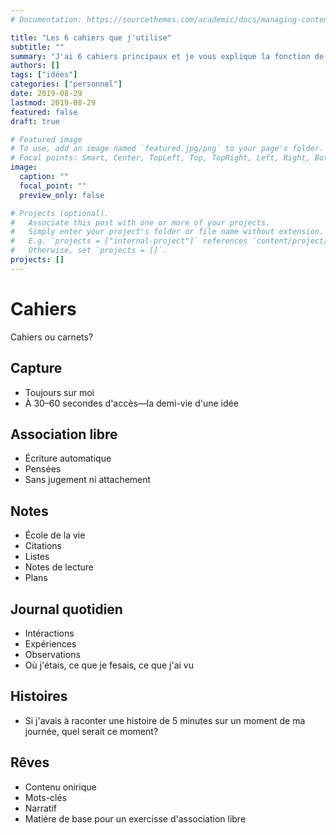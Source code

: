 ```yaml
---
# Documentation: https://sourcethemes.com/academic/docs/managing-content/

title: "Les 6 cahiers que j'utilise"
subtitle: ""
summary: "J'ai 6 cahiers principaux et je vous explique la fonction de chacun."
authors: []
tags: ["idées"]
categories: ["personnel"]
date: 2019-08-29
lastmod: 2019-08-29
featured: false
draft: true

# Featured image
# To use, add an image named `featured.jpg/png` to your page's folder.
# Focal points: Smart, Center, TopLeft, Top, TopRight, Left, Right, BottomLeft, Bottom, BottomRight.
image:
  caption: ""
  focal_point: ""
  preview_only: false

# Projects (optional).
#   Associate this post with one or more of your projects.
#   Simply enter your project's folder or file name without extension.
#   E.g. `projects = ["internal-project"]` references `content/project/deep-learning/index.md`.
#   Otherwise, set `projects = []`.
projects: []
---
```


# Cahiers

Cahiers ou carnets?

## Capture

* Toujours sur moi
* À 30–60 secondes d'accès—la demi-vie d'une idée


## Association libre

* Écriture automatique
* Pensées
* Sans jugement ni attachement


## Notes

* École de la vie
* Citations
* Listes
* Notes de lecture
* Plans


## Journal quotidien

* Intéractions
* Expériences
* Observations
* Où j'étais, ce que je fesais, ce que j'ai vu


## Histoires

* Si j'avais à raconter une histoire de 5 minutes sur un moment de ma journée, quel serait ce moment?


## Rêves

* Contenu onirique
* Mots-clés
* Narratif
* Matière de base pour un exercisse d'association libre
